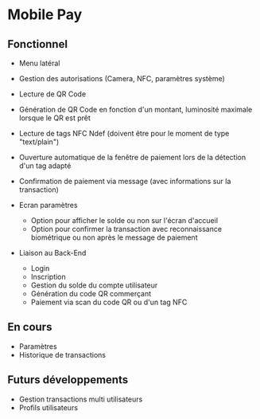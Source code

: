 # Mobile Pay

## Fonctionnel
- Menu latéral
- Gestion des autorisations (Camera, NFC, paramètres système)

- Lecture de QR Code
- Génération de QR Code en fonction d'un montant, luminosité maximale lorsque le QR est prêt
- Lecture de tags NFC Ndef (doivent être pour le moment de type "text/plain")
- Ouverture automatique de la fenêtre de paiement lors de la détection d'un tag adapté

- Confirmation de paiement via message (avec informations sur la transaction)

- Ecran paramètres
  - Option pour afficher le solde ou non sur l'écran d'accueil
  - Option pour confirmer la transaction avec reconnaissance biométrique ou non après le message de paiement
  
- Liaison au Back-End
  - Login
  - Inscription
  - Gestion du solde du compte utilisateur
  - Génération du code QR commerçant
  - Paiement via scan du code QR ou d'un tag NFC

## En cours
- Paramètres
- Historique de transactions

## Futurs développements
- Gestion transactions multi utilisateurs
- Profils utilisateurs
